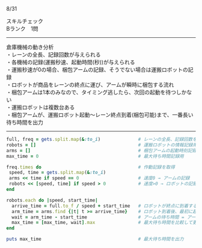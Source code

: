 8/31
  
スキルチェック  
Bランク　1問  
  
-------------------------------------------
倉庫機械の動き分析  
・レーンの全長、記録回数が与えられる  
・各機械の記録(運搬秒速、起動時間(秒))が与えられる  
・運搬秒速が0の場合、梱包アームの記録、そうでない場合は運搬ロボットの記録  
・ロボットが商品をレーンの終点に運び、アームが瞬時に梱包する流れ  
・梱包アームは1本のみなので、タイミング逃したら、次回の起動を待つしかない   
・運搬ロボットは複数台ある  
・梱包アームが、運搬ロボット起動〜レーン終点到着(梱包可能)まで、一番長い待ち時間を出力
  
-------------------------------------------
  
```ruby
full, freq = gets.split.map(&:to_i)              # レーンの全長、記録回数を取得
robots = []                                      # 運搬ロボットの情報記録用
arms = []                                        # 梱包アームの起動時刻記録用
max_time = 0                                     # 最大待ち時間記録用

freq.times do                                    # 作動記録を取得
 speed, time = gets.split.map(&:to_i)
 arms << time if speed == 0                      # 速度0 → アームの記録
 robots << [speed, time] if speed > 0            # 速度>0 → ロボットの記録
end

robots.each do |speed, start_time|
  arrive_time = full.to_f / speed + start_time   # ロボットが終点に到着する時間
  arm_time = arms.find {|t| t >= arrive_time}    # ロボット到着後、最初に起動するアームの時間を探す
  wait = arm_time - start_time                   # アームの待ち時間 = アーム起動時間 - ロボット起動時間
  max_time = [max_time, wait].max                # 最大待ち時間を比較して更新
end

puts max_time                                    # 最大待ち時間を出力
```
